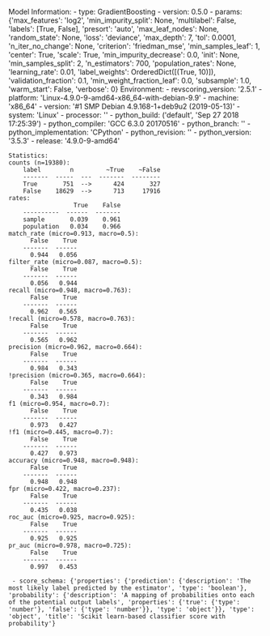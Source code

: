 Model Information:
	 - type: GradientBoosting
	 - version: 0.5.0
	 - params: {'max_features': 'log2', 'min_impurity_split': None, 'multilabel': False, 'labels': [True, False], 'presort': 'auto', 'max_leaf_nodes': None, 'random_state': None, 'loss': 'deviance', 'max_depth': 7, 'tol': 0.0001, 'n_iter_no_change': None, 'criterion': 'friedman_mse', 'min_samples_leaf': 1, 'center': True, 'scale': True, 'min_impurity_decrease': 0.0, 'init': None, 'min_samples_split': 2, 'n_estimators': 700, 'population_rates': None, 'learning_rate': 0.01, 'label_weights': OrderedDict([(True, 10)]), 'validation_fraction': 0.1, 'min_weight_fraction_leaf': 0.0, 'subsample': 1.0, 'warm_start': False, 'verbose': 0}
	Environment:
	 - revscoring_version: '2.5.1'
	 - platform: 'Linux-4.9.0-9-amd64-x86_64-with-debian-9.9'
	 - machine: 'x86_64'
	 - version: '#1 SMP Debian 4.9.168-1+deb9u2 (2019-05-13)'
	 - system: 'Linux'
	 - processor: ''
	 - python_build: ('default', 'Sep 27 2018 17:25:39')
	 - python_compiler: 'GCC 6.3.0 20170516'
	 - python_branch: ''
	 - python_implementation: 'CPython'
	 - python_revision: ''
	 - python_version: '3.5.3'
	 - release: '4.9.0-9-amd64'
	
	Statistics:
	counts (n=19380):
		label        n         ~True    ~False
		-------  -----  ---  -------  --------
		True       751  -->      424       327
		False    18629  -->      713     17916
	rates:
		              True    False
		----------  ------  -------
		sample       0.039    0.961
		population   0.034    0.966
	match_rate (micro=0.913, macro=0.5):
		  False    True
		-------  ------
		  0.944   0.056
	filter_rate (micro=0.087, macro=0.5):
		  False    True
		-------  ------
		  0.056   0.944
	recall (micro=0.948, macro=0.763):
		  False    True
		-------  ------
		  0.962   0.565
	!recall (micro=0.578, macro=0.763):
		  False    True
		-------  ------
		  0.565   0.962
	precision (micro=0.962, macro=0.664):
		  False    True
		-------  ------
		  0.984   0.343
	!precision (micro=0.365, macro=0.664):
		  False    True
		-------  ------
		  0.343   0.984
	f1 (micro=0.954, macro=0.7):
		  False    True
		-------  ------
		  0.973   0.427
	!f1 (micro=0.445, macro=0.7):
		  False    True
		-------  ------
		  0.427   0.973
	accuracy (micro=0.948, macro=0.948):
		  False    True
		-------  ------
		  0.948   0.948
	fpr (micro=0.422, macro=0.237):
		  False    True
		-------  ------
		  0.435   0.038
	roc_auc (micro=0.925, macro=0.925):
		  False    True
		-------  ------
		  0.925   0.925
	pr_auc (micro=0.978, macro=0.725):
		  False    True
		-------  ------
		  0.997   0.453
	
	 - score_schema: {'properties': {'prediction': {'description': 'The most likely label predicted by the estimator', 'type': 'boolean'}, 'probability': {'description': 'A mapping of probabilities onto each of the potential output labels', 'properties': {'true': {'type': 'number'}, 'false': {'type': 'number'}}, 'type': 'object'}}, 'type': 'object', 'title': 'Scikit learn-based classifier score with probability'}

